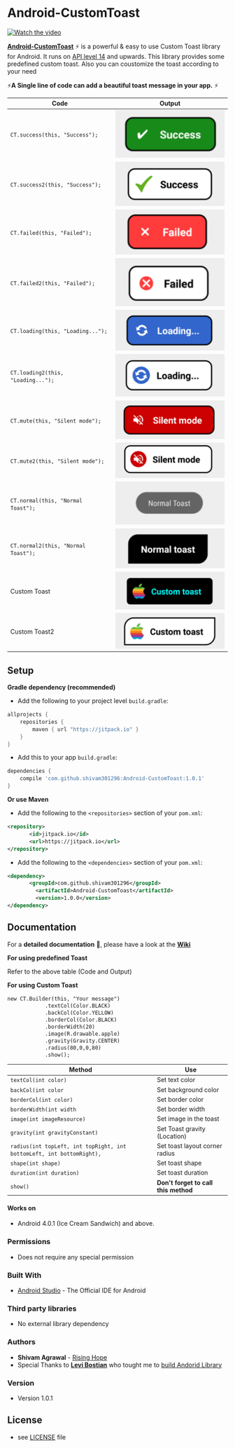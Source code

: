 # Android-CustomToast

[![Watch the video](https://github.com/shivam301296/Android-CustomToast/blob/master/images/Screenshot%20(492).png)](https://youtu.be/dDTjoCSvfs8)

[**Android-CustomToast**](https://github.com/shivam301296/Android-CustomToast) :zap: is a powerful & easy to use Custom Toast library for Android. It runs on [API level 14](http://developer.android.com/guide/topics/manifest/uses-sdk-element.html#ApiLevels) and upwards. 
This library provides some predefined custom toast. Also you can coustomize the toast according to your need 

:zap:**A Single line of code can add a beautiful toast message in your app.** :zap:


| Code | Output |
| ------------- | ------------- |
| `CT.success(this, "Success");` | <img src="images/success.png" width="100%"></img>  |
| `CT.success2(this, "Success");` | <img src="images/success2.png" width="100%"></img>  |
| `CT.failed(this, "Failed");` | <img src="images/failed.png" width="100%"></img>  |
| `CT.failed2(this, "Failed");` | <img src="images/failed2.png" width="100%"></img>  |
| `CT.loading(this, "Loading...");` | <img src="images/loading.png" width="100%"></img>  |
| `CT.loading2(this, "Loading...");` | <img src="images/loading2.png" width="100%"></img>  |
| `CT.mute(this, "Silent mode");` | <img src="images/mute.png" width="100%"></img>  |
| `CT.mute2(this, "Silent mode");` | <img src="images/mute2.png" width="100%"></img>  |
| `CT.normal(this, "Normal Toast");`| <img src="images/normal.png" width="100%"></img>  |
| `CT.normal2(this, "Normal Toast");`| <img src="images/normal2.png" width="100%"></img>  |
| Custom Toast| <img src="images/custom.png" width="100%"></img>  
| Custom Toast2 | <img src="images/custom2.png" width="100%"></img>  |

Setup
-----

**Gradle dependency (recommended)** 

  -  Add the following to your project level `build.gradle`:
 
```gradle
allprojects {
	repositories {
		maven { url "https://jitpack.io" }
	}
}
```
  -  Add this to your app `build.gradle`:
 
```gradle
dependencies {
	compile 'com.github.shivam301296:Android-CustomToast:1.0.1'
}
```

**Or use Maven**
- Add the following to the `<repositories>` section of your `pom.xml`:

 ```xml
<repository>
        <id>jitpack.io</id>
        <url>https://jitpack.io</url>
</repository>
```
- Add the following to the `<dependencies>` section of your `pom.xml`:

 ```xml
<dependency>
        <groupId>com.github.shivam301296</groupId>
	      <artifactId>Android-CustomToast</artifactId>
	      <version>1.0.0</version>
</dependency>
```

## Documentation

For a **detailed documentation** :notebook_with_decorative_cover:, please have a look at the [**Wiki**](https://github.com/shivam301296/Android-CustomToast/wiki) 


**For using predefined Toast**

Refer to the above table (Code and Output)


**For using Custom Toast**

    new CT.Builder(this, "Your message")
                .textCol(Color.BLACK)
                .backCol(Color.YELLOW)
                .borderCol(Color.BLACK)
                .borderWidth(20)
                .image(R.drawable.apple)
                .gravity(Gravity.CENTER)
                .radius(80,0,0,80)
                .show();

| Method  | Use |
| ------------- | ------------- |
| `textCol(int color)` | Set text color|
| `backCol(int color` | Set background color |
| `borderCol(int color)` | Set border color |
| `borderWidth(int width` | Set border width |
| `image(int imageResource)` | Set image in the toast |
| `gravity(int gravityConstant)` | Set Toast gravity (Location) |
| `radius(int topLeft, int topRight, int bottomLeft, int bottomRight),` | Set toast layout corner radius |
| `shape(int shape)` | Set toast shape |
| `duration(int duration)` | Set toast duration |
| `show()` | **Don't forget to call this method** |

#### Works on
* Android 4.0.1 (Ice Cream Sandwich) and above.

### Permissions
* Does not require any special permission

### Built With

* [Android Studio](https://developer.android.com/studio/index.html) - The Official IDE for Android

### Third party libraries
* No external library dependency

### Authors

* **Shivam Agrawal** - [Rising Hope](http://risinghopeapps.weebly.com/)
* Special Thanks to **[Levi Bostian](https://github.com/levibostian)** who tought me to [build Andorid Library](https://www.youtube.com/watch?v=RYiZZprUNJw)

### Version 
* Version 1.0.1

## License 
* see [LICENSE](/LICENSE) file
